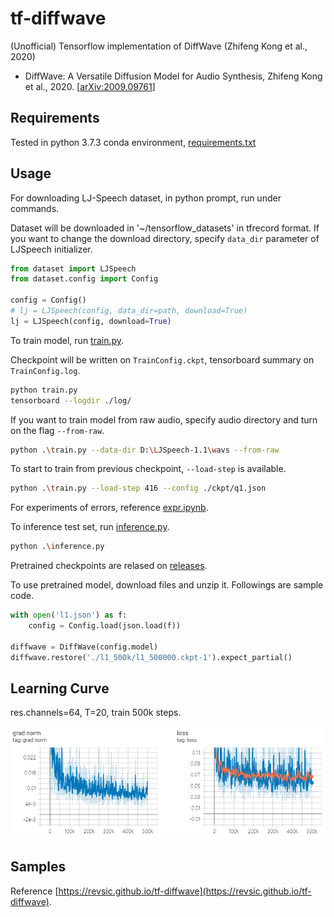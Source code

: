 # tf-diffwave
(Unofficial) Tensorflow implementation of DiffWave (Zhifeng Kong et al., 2020)

- DiffWave: A Versatile Diffusion Model for Audio Synthesis, Zhifeng Kong et al., 2020. [[arXiv:2009.09761](https://arxiv.org/abs/2009.09761)]

## Requirements

Tested in python 3.7.3 conda environment, [requirements.txt](./requirements.txt)

## Usage

For downloading LJ-Speech dataset, in python prompt, run under commands.

Dataset will be downloaded in '~/tensorflow_datasets' in tfrecord format. If you want to change the download directory, specify `data_dir` parameter of LJSpeech initializer.

```python
from dataset import LJSpeech
from dataset.config import Config

config = Config()
# lj = LJSpeech(config, data_dir=path, download=True)
lj = LJSpeech(config, download=True) 
```

To train model, run [train.py](./train.py). 

Checkpoint will be written on `TrainConfig.ckpt`, tensorboard summary on `TrainConfig.log`.

```bash
python train.py
tensorboard --logdir ./log/
```

If you want to train model from raw audio, specify audio directory and turn on the flag `--from-raw`.

```bash
python .\train.py --data-dir D:\LJSpeech-1.1\wavs --from-raw
```

To start to train from previous checkpoint, `--load-step` is available.

```bash
python .\train.py --load-step 416 --config ./ckpt/q1.json
```

For experiments of errors, reference [expr.ipynb](./expr.ipynb).

To inference test set, run [inference.py](./inference.py).

```bash
python .\inference.py
```

Pretrained checkpoints are relased on [releases](https://github.com/revsic/tf-diffwave/releases).

To use pretrained model, download files and unzip it. Followings are sample code.

```py
with open('l1.json') as f:
    config = Config.load(json.load(f))

diffwave = DiffWave(config.model)
diffwave.restore('./l1_500k/l1_500000.ckpt-1').expect_partial()
```

## Learning Curve

res.channels=64, T=20, train 500k steps.

![loss](./rsrc/loss.png)

## Samples

Reference [https://revsic.github.io/tf-diffwave](https://revsic.github.io/tf-diffwave).

